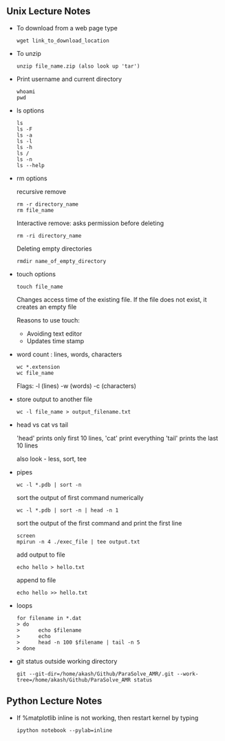 ## Unix Lecture Notes

- To download from a web page type

  ~~~terminal
  wget link_to_download_location
  ~~~

- To unzip

  ~~~terminal
  unzip file_name.zip (also look up 'tar')
  ~~~

- Print username and current directory

  ~~~terminal
  whoami
  pwd
  ~~~

- ls options

  ~~~terminal
  ls
  ls -F
  ls -a
  ls -l
  ls -h
  ls /
  ls -n
  ls --help
  ~~~

- rm options

  recursive remove

  ~~~terminal
  rm -r directory_name
  rm file_name
  ~~~
  
  Interactive remove: asks permission before deleting

  ~~~terminal
  rm -ri directory_name
  ~~~

  Deleting empty directories

  ~~~terminal
  rmdir name_of_empty_directory
  ~~~

- touch options

  ~~~terminal
  touch file_name
  ~~~

  Changes access time of the existing file. If the file does not exist, it creates an empty file

  Reasons to use touch:
  - Avoiding text editor
  - Updates time stamp

- word count : lines, words, characters

  ~~~terminal
  wc *.extension
  wc file_name
  ~~~ 

  Flags: -l (lines) -w (words) -c (characters)

- store output to another file

  ~~~terminal
  wc -l file_name > output_filename.txt
  ~~~

- head vs cat vs tail

  'head' prints only first 10 lines, 'cat' print everything
  'tail' prints the last 10 lines

   also look - less, sort, tee

- pipes
  
  ~~~terminal
  wc -l *.pdb | sort -n
  ~~~
  sort the output of first command numerically

  ~~~terminal
  wc -l *.pdb | sort -n | head -n 1
  ~~~
  sort the output of the first command and print the first line
   
  ~~~terminal
  screen
  mpirun -n 4 ./exec_file | tee output.txt
  ~~~

  add output to file

  ~~~terminal
  echo hello > hello.txt
  ~~~

  append to file

  ~~~terminal
  echo hello >> hello.txt
  ~~~

- loops

  ~~~terminal
  for filename in *.dat
  > do
  >      echo $filename
  >      echo 
  >      head -n 100 $filename | tail -n 5
  > done
  ~~~

- git status outside working directory

  ~~~terminal
  git --git-dir=/home/akash/Github/ParaSolve_AMR/.git --work-tree=/home/akash/Github/ParaSolve_AMR status
  ~~~


## Python Lecture Notes

- If %matplotlib inline is not working, then restart kernel by typing

  ~~~terminal
  ipython notebook --pylab=inline
  ~~~

